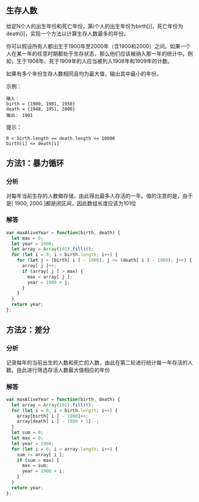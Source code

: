 ## 生存人数
给定N个人的出生年份和死亡年份，第i个人的出生年份为birth[i]，死亡年份为death[i]，实现一个方法以计算生存人数最多的年份。

你可以假设所有人都出生于1900年至2000年（含1900和2000）之间。如果一个人在某一年的任意时期都处于生存状态，那么他们应该被纳入那一年的统计中。例如，生于1908年、死于1909年的人应当被列入1908年和1909年的计数。

如果有多个年份生存人数相同且均为最大值，输出其中最小的年份。

示例：
```
输入：
birth = {1900, 1901, 1950}
death = {1948, 1951, 2000}
输出： 1901
```
提示：
```
0 < birth.length == death.length <= 10000
birth[i] <= death[i]
```

## 方法1：暴力循环

### 分析
对每年当前生存的人数做存储，由此得出最多人存活的一年。值的注意的是，由于是[ 1900, 2000 ]都是闭区间，因此数组长度应该为101位

### 解答
```javascript
var maxAliveYear = function(birth, death) {
  let max = 0;
  let year = 1900;
  let array = Array(101).fill(0);
  for (let i = 0; i < birth.length; i++) {
    for (let j = (birth[ i ] - 1900); j <= (death[ i ] - 1900); j++) {
      array[ j ]++;
      if (array[ j ] > max) {
        max = array[ j ];
        year = 1900 + j;
      }
    }
  }
  return year;
};
```

## 方法2：差分

### 分析
记录每年的当前出生的人数和死亡的人数，由此在第二轮进行统计每一年存活的人数。由此进行筛选存活人数最大值相应的年份

### 解答
```javascript
var maxAliveYear = function(birth, death) {
  let array = Array(101).fill(0);
  for (let i = 0; i < birth.length; i++) {
    array[birth[ i ] - 1900]++;
    array[death[ i ] - 1900 + 1]--;
  }
  let sum = 0;
  let max = 0;
  let year = 1900;
  for (let i = 0; i < array.length; i++) {
    sum += array[ i ];
    if (sum > max) {
      max = sum;
      year = 1900 + i;
    }
  }
  return year;
};
```
